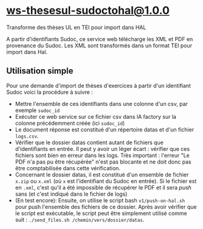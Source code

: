 # ws-thesesul-sudoctohal@1.0.0

Transforme des thèses UL en TEI pour import dans HAL

A partir d'identifiants Sudoc, ce service web télécharge les XML et PDF en provenance du Sudoc. Les XML sont transformés dans un format TEI pour import dans Hal.

## Utilisation simple

Pour une demande d'import de thèses d'exercices à partir d'un identifiant Sudoc voici la procédure à suivre :

- Mettre l'ensemble de ces identifiants dans une colonne d'un csv, par exemple `sudoc_id`
- Exécuter ce web service sur ce fichier csv dans IA factory sur la colonne précédemment créée (ici `sudoc_id`)
- Le document réponse est constitué d'un répertoire datas et d'un fichier `logs.csv`.
- Vérifier que le dossier datas contient autant de fichiers que d'identifiants en entrée. Il peut y avoir un léger écart : vérifier que ces fichiers sont bien en erreur dans les logs. Très important : l'erreur "Le PDF n'a pas pu être récupérée" n'est pas blocante et ne doit donc pas être comptabilisée dans cette vérification.
- Concernant le dossier datas, il est constitué d'un ensemble de fichier `x.zip` ou `x.xml` (où `x` est l'identifiant du Sudoc en entrée). Si le fichier est en `.xml`, c'est qu'il a été impossible de récupérer le PDF et il sera *push* sans (et c'est indiqué dans le fichier de logs)
- (En test encore): Ensuite, on utilise le script bash `v1/push-on-hal.sh` pour push l'ensemble des fichiers de ce dossier. Après avoir vérifier que le script est exécutable, le script peut être simplement utilisé comme suit : `./send_files.sh /chemin/vers/dossier/datas`.
